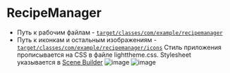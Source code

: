 # RecipeManager
- Путь к рабочим файлам - [`target/classes/com/example/recipemanager`](https://github.com/smoothie-ws/RecipeManager/tree/main/target/classes/com/example/recipemanager)
- Путь к иконкам и остальным изображениям - [`target/classes/com/example/recipemanager/icons`](https://github.com/smoothie-ws/RecipeManager/tree/main/target/classes/com/example/recipemanager/icons)
Стиль приложения прописывается на CSS в файле lighttheme.css. Stylesheet указывается в [Scene Builder](https://gluonhq.com/products/scene-builder/)
![image](https://github.com/smoothie-ws/RecipeManager/assets/94678991/ade2aeb2-810f-4f76-8052-5a062453830f)
![image](https://github.com/smoothie-ws/RecipeManager/assets/94678991/24932b97-9949-4b7e-bee4-082d62cc10cf)
